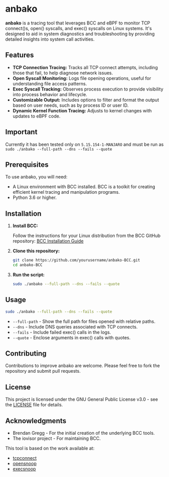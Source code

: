 # anbako

**anbako** is a tracing tool that leverages BCC and eBPF to monitor TCP connect()s, open() syscalls, and exec() syscalls on Linux systems. It's designed to aid in system diagnostics and troubleshooting by providing detailed insights into system call activities.

## Features

- **TCP Connection Tracing:** Tracks all TCP connect attempts, including those that fail, to help diagnose network issues.
- **Open Syscall Monitoring:** Logs file opening operations, useful for understanding file access patterns.
- **Exec Syscall Tracking:** Observes process execution to provide visibility into process behavior and lifecycle.
- **Customizable Output:** Includes options to filter and format the output based on user needs, such as by process ID or user ID.
- **Dynamic Kernel Function Tracing:** Adjusts to kernel changes with updates to eBPF code.

## Important

Currently it has been tested only on `5.15.154-1-MANJARO` and must be run as `sudo ./anbako --full-path --dns --fails --quote` 

## Prerequisites

To use anbako, you will need:
- A Linux environment with BCC installed. BCC is a toolkit for creating efficient kernel tracing and manipulation programs.
- Python 3.6 or higher.

## Installation

1. **Install BCC:**

   Follow the instructions for your Linux distribution from the BCC GitHub repository:
   [BCC Installation Guide](https://github.com/iovisor/bcc/blob/master/INSTALL.md)

2. **Clone this repository:**

   ```bash
   git clone https://github.com/yourusername/anbako-BCC.git
   cd anbako-BCC
   ```

3. **Run the script:**

   ```bash
   sudo ./anbako --full-path --dns --fails --quote

   ```
## Usage

```bash
sudo ./anbako --full-path --dns --fails --quote
```

- `--full-path` - Show the full path for files opened with relative paths.
- `--dns` - Include DNS queries associated with TCP connects.
- `--fails` - Include failed exec() calls in the logs.
- `--quote` - Enclose arguments in exec() calls with quotes.

## Contributing

Contributions to improve anbako are welcome. Please feel free to fork the repository and submit pull requests.

## License

This project is licensed under the GNU General Public License v3.0 - see the [LICENSE](LICENSE) file for details.

## Acknowledgments

- Brendan Gregg - For the initial creation of the underlying BCC tools.
- The iovisor project - For maintaining BCC.

This tool is based on the work available at:
- [tcpconnect](https://github.com/iovisor/bcc/blob/master/tools/tcpconnect.py)
- [opensnoop](https://github.com/iovisor/bcc/blob/master/tools/opensnoop.py)
- [execsnoop](https://github.com/iovisor/bcc/blob/master/tools/execsnoop.py)
